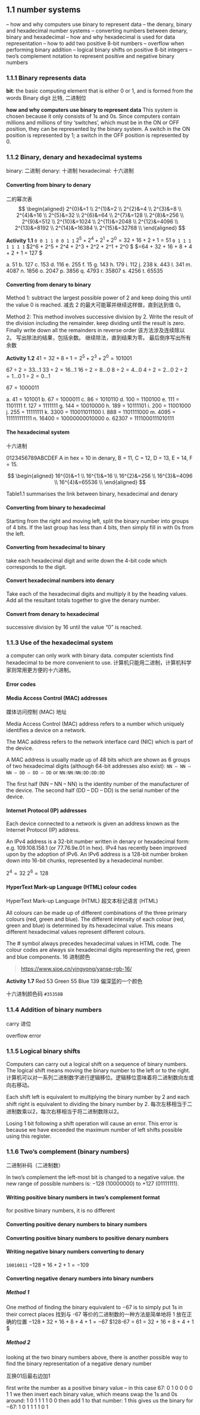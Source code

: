 ## 1.1 number systems
– how and why computers use binary to represent data
– the denary, binary and hexadecimal number systems
– converting numbers between denary, binary and hexadecimal
– how and why hexadecimal is used for data representation
– how to add two positive 8-bit numbers
– overflow when performing binary addition
– logical binary shifts on positive 8-bit integers
– two’s complement notation to represent positive and negative binary numbers

### 1.1.1 Binary represents data
**bit**: the basic computing element that is either 0 or 1, and is formed from the words Binary digit
比特, 二进制位

**how and why computers use binary to represent data**
This system is chosen because it only consists of 1s and 0s. Since computers contain millions and millions of tiny ‘switches’, which must be in the ON or OFF position, they can be represented by the binary system. 
A switch in the ON position is represented by 1; a switch in the OFF position is represented by 0.

### 1.1.2 Binary, denary and hexadecimal systems
binary: 二进制
denary: 十进制
hexadecimal: 十六进制

#### Converting from binary to denary
二的幂次表
$$
\begin{aligned}
2^{0}&=1 \\
2^{1}&=2 \\
2^{2}&=4 \\
2^{3}&=8 \\
2^{4}&=16 \\
2^{5}&=32 \\
2^{6}&=64 \\
2^{7}&=128 \\
2^{8}&=256 \\
2^{9}&=512 \\
2^{10}&=1024 \\
2^{11}&=2048 \\
2^{12}&=4096 \\
2^{13}&=8192 \\
2^{14}&=16384 \\
2^{15}&=32768 \\
\end{aligned}
$$


**Activity 1.1** 
`0 0 1 1 0 0 1 1`
$2^5 + 2^4 + 2^1 + 2^0 = 32 + 16 + 2 + 1 = 51$
`0 1 1 1 1 1 1 1`
$2^6 + 2^5 + 2^4 + 2^3 + 2^2 + 2^1 + 2^0 $
$=64 + 32 + 16 + 8 + 4 + 2 + 1 = 127 $

a. 51
b. 127
c. 153
d. 116
e. 255
f. 15
g. 143
h. 179
i. 112
j. 238
k. 443
l. 341
m. 4087
n. 1856
o. 2047
p. 3856
q. 4793
r. 35807
s. 4256
t. 65535

#### Converting from denary to binary
Method 1:
subtract the largest possible power of 2 and keep doing this until the value 0 is reached. 
减去 2 的最大可能幂并继续这样做，直到达到值 0。

Method 2:
This method involves successive division by 2.
Write the result of the division including the remainder.
keep dividing until the result is zero. 
Finally write down all the remainders in reverse order
该方法涉及连续除以 2。
写出除法的结果，包括余数。
继续除法，直到结果为零。
最后倒序写出所有余数

**Activity 1.2**
$41=32+8+1 = 2^5+2^3+2^0 = 101001$

$67 \div 2 = 33 \dots 1$
$33 \div 2 = 16 \dots 1$
$16 \div 2 = 8 \dots 0$
$8 \div 2 = 4 \dots 0$
$4 \div 2 = 2 \dots 0$
$2 \div 2 = 1 \dots 0$
$1 \div 2 = 0 \dots 1$

$67 = 1000011$

a. 41 = 101001
b. 67 = 1000011
c. 86 = 1010110
d. 100 = 1100100
e. 111 = 1101111
f. 127 = 1111111
g. 144 = 10010000
h. 189 = 10111101
i. 200 = 11001000
j. 255 = 11111111
k. 3300 = 110011011100
l. 888 = 1101111000
m. 4095 = 111111111111
n. 16400 = 10000000010000
o. 62307 = 1111000111010111

#### The hexadecimal system
十六进制

0123456789ABCDEF
A in hex = 10 in denary, B = 11, C = 12, D = 13, E = 14, F = 15.

$$
\begin{aligned}
16^{0}&=1 \\
16^{1}&=16 \\
16^{2}&=256 \\
16^{3}&=4096 \\
16^{4}&=65536 \\
\end{aligned}
$$


Table1.1 summarises the link between binary, 
hexadecimal and denary
#### Converting from binary to hexadecimal 

Starting from the right and moving left, 
split the binary number into groups of 4 bits. 
If the last group has less than 4 bits, then simply fill in with 0s from the left. 

#### Converting from hexadecimal to binary
take each hexadecimal digit and write down the 4-bit code which corresponds to the digit.

#### Convert hexadecimal numbers into denary
Take each of the hexadecimal digits and multiply it by the heading values.
Add all the resultant totals together to give the denary number.

#### Convert from denary to hexadecimal
successive division by 16 until the value “0” is reached.

### 1.1.3 Use of the hexadecimal system
a computer can only work with binary data.
computer scientists find hexadecimal to be more convenient to use.
计算机只能用二进制，计算机科学家则常用更方便的十六进制。


#### Error codes
#### Media Access Control (MAC) addresses
媒体访问控制 (MAC) 地址

Media Access Control (MAC) address refers to a number which uniquely identifies a device on a network. 

The MAC address refers to the network interface card (NIC) which is part of the device. 

A MAC address is usually made up of 48 bits which are shown as 6 groups of two hexadecimal digits (although 64-bit addresses also exist):
`NN – NN – NN – DD – DD – DD` or `NN:NN:NN:DD:DD:DD`

The first half (NN – NN – NN) is the identity number of the manufacturer of the device.
The second half (DD – DD – DD) is the serial number of the device. 

#### Internet Protocol (IP) addresses

Each device connected to a network is given an address known as the Internet 
Protocol (IP) address. 

An IPv4 address is a 32-bit number written in denary or hexadecimal form: e.g. 109.108.158.1 (or 77.76.9e.01 in hex). 
IPv4 has recently been improved upon by the adoption of IPv6. 
An IPv6 address is a 128-bit number broken down into 16-bit chunks, represented by a hexadecimal number. 

$2^4=32$
$2^6=128$

#### HyperText Mark-up Language (HTML) colour codes
HyperText Mark-up Language (HTML) 
超文本标记语言 (HTML)

All colours can be made up of different combinations of the three primary colours (red, green and blue). 
The different intensity of each colour (red, green and blue) is determined by its hexadecimal value. 
This means different hexadecimal values represent different colours. 


The # symbol always precedes hexadecimal values in HTML code. 
The colour codes are always six hexadecimal digits representing the red, green and blue components.
16 进制颜色

> https://www.sioe.cn/yingyong/yanse-rgb-16/



**Activity 1.7**
Red 53
Green 55
Blue 139
偏深蓝的一个颜色

十六进制颜色码
`#35358B`

### 1.1.4 Addition of binary numbers
carry 进位


overflow error

### 1.1.5 Logical binary shifts
Computers can carry out a logical shift on a sequence of binary numbers. The logical shift means moving the binary number to the left or to the right. 
计算机可以对一系列二进制数字进行逻辑移位。逻辑移位意味着将二进制数向左或向右移动。

Each shift left is equivalent to multiplying the binary number by 2 and each shift right is equivalent to dividing the binary number by 2.
每次左移相当于二进制数乘以2，每次右移相当于将二进制数除以2。


Losing 1 bit following a shift operation will cause an error.
This error is because we have exceeded the maximum number of left shifts possible using this register.

### 1.1.6 Two’s complement (binary numbers)
二进制补码（二进制数）

In two’s complement the left-most bit is changed to a negative value.
the new range of possible numbers is: 
−128 (10000000) to +127 (01111111).
#### Writing positive binary numbers in two’s complement format
for positive binary numbers, it is no different

#### Converting positive denary numbers to binary numbers
#### Converting positive binary numbers to positive denary numbers
#### Writing negative binary numbers converting to denary
`10010011`
$−128 + 16 + 2 + 1 = −109$

#### Converting negative denary numbers into binary numbers
##### Method 1

One method of finding the binary equivalent to −67 is to simply put 1s in their correct places
找到与 -67 等价的二进制数的一种方法是简单地将 1 放在正确的位置
$−128 + 32 + 16 + 8 + 4 + 1 = −67$
$128-67 = 61 = 32 + 16 + 8 + 4 + 1 $

##### Method 2
looking at the two binary numbers above, there is another possible way to find the binary representation of a negative denary number

互换01后最右边加1

first write the number as a positive binary value – in this case 67: 0 1 0 0 0 0 1 1
we then invert each binary value, which means swap the 1s and 0s around: 1 0 1 1 1 1 0 0
then add 1 to that number: 1
this gives us the binary for −67: 1 0 1 1 1 1 0 1